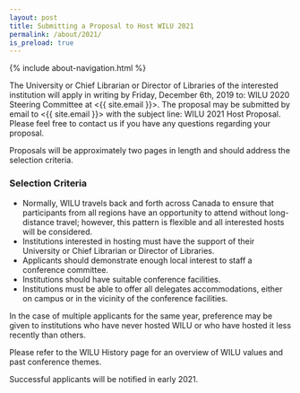 ```yaml
---
layout: post
title: Submitting a Proposal to Host WILU 2021
permalink: /about/2021/
is_preload: true
---
```


 {% include about-navigation.html %}

The University or Chief Librarian or Director of Libraries of the interested institution will apply in writing by Friday, December 6th, 2019 to: WILU 2020 Steering Committee at <{{ site.email }}>. The proposal may be submitted by email to <{{ site.email }}> with the subject line: WILU 2021 Host Proposal. Please feel free to contact us if you have any questions regarding your proposal.

Proposals will be approximately two pages in length and should address the selection criteria.

### Selection Criteria
- Normally, WILU travels back and forth across Canada to ensure that participants from all regions have an opportunity to attend without long-distance travel; however, this pattern is flexible and all interested hosts will be considered.
- Institutions interested in hosting must have the support of their University or Chief Librarian or Director of Libraries.
- Applicants should demonstrate enough local interest to staff a conference committee.
- Institutions should have suitable conference facilities.
- Institutions must be able to offer all delegates accommodations, either on campus or in the vicinity of the conference facilities.

In the case of multiple applicants for the same year, preference may be given to institutions who have never hosted WILU or who have hosted it less recently than others. 

Please refer to the WILU History page for an overview of WILU values and past conference themes. 

Successful applicants will be notified in early 2021.